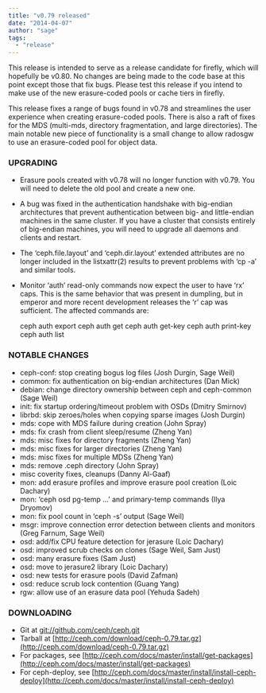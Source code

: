 ```yaml
---
title: "v0.79 released"
date: "2014-04-07"
author: "sage"
tags:
  - "release"
---
```


This release is intended to serve as a release candidate for firefly, which will hopefully be v0.80. No changes are being made to the code base at this point except those that fix bugs. Please test this release if you intend to make use of the new erasure-coded pools or cache tiers in firefly.

This release fixes a range of bugs found in v0.78 and streamlines the user experience when creating erasure-coded pools. There is also a raft of fixes for the MDS (multi-mds, directory fragmentation, and large directories). The main notable new piece of functionality is a small change to allow radosgw to use an erasure-coded pool for object data.

### UPGRADING

- Erasure pools created with v0.78 will no longer function with v0.79. You will need to delete the old pool and create a new one.
- A bug was fixed in the authentication handshake with big-endian architectures that prevent authentication between big- and little-endian machines in the same cluster. If you have a cluster that consists entirely of big-endian machines, you will need to upgrade all daemons and clients and restart.
- The ‘ceph.file.layout’ and ‘ceph.dir.layout’ extended attributes are no longer included in the listxattr(2) results to prevent problems with ‘cp -a’ and similar tools.
- Monitor ‘auth’ read-only commands now expect the user to have ‘rx’ caps. This is the same behavior that was present in dumpling, but in emperor and more recent development releases the ‘r’ cap was sufficient. The affected commands are:
    
    ceph auth export
    ceph auth get
    ceph auth get-key
    ceph auth print-key
    ceph auth list
    

### NOTABLE CHANGES

- ceph-conf: stop creating bogus log files (Josh Durgin, Sage Weil)
- common: fix authentication on big-endian architectures (Dan Mick)
- debian: change directory ownership between ceph and ceph-common (Sage Weil)
- init: fix startup ordering/timeout problem with OSDs (Dmitry Smirnov)
- librbd: skip zeroes/holes when copying sparse images (Josh Durgin)
- mds: cope with MDS failure during creation (John Spray)
- mds: fix crash from client sleep/resume (Zheng Yan)
- mds: misc fixes for directory fragments (Zheng Yan)
- mds: misc fixes for larger directories (Zheng Yan)
- mds: misc fixes for multiple MDSs (Zheng Yan)
- mds: remove .ceph directory (John Spray)
- misc coverity fixes, cleanups (Danny Al-Gaaf)
- mon: add erasure profiles and improve erasure pool creation (Loic Dachary)
- mon: ‘ceph osd pg-temp ...’ and primary-temp commands (Ilya Dryomov)
- mon: fix pool count in ‘ceph -s’ output (Sage Weil)
- msgr: improve connection error detection between clients and monitors (Greg Farnum, Sage Weil)
- osd: add/fix CPU feature detection for jerasure (Loic Dachary)
- osd: improved scrub checks on clones (Sage Weil, Sam Just)
- osd: many erasure fixes (Sam Just)
- osd: move to jerasure2 library (Loic Dachary)
- osd: new tests for erasure pools (David Zafman)
- osd: reduce scrub lock contention (Guang Yang)
- rgw: allow use of an erasure data pool (Yehuda Sadeh)

### DOWNLOADING

- Git at [git://github.com/ceph/ceph.git](http://github.com/ceph/ceph)
- Tarball at [http://ceph.com/download/ceph-0.79.tar.gz](http://ceph.com/download/ceph-0.79.tar.gz)
- For packages, see [http://ceph.com/docs/master/install/get-packages](http://ceph.com/docs/master/install/get-packages)
- For ceph-deploy, see [http://ceph.com/docs/master/install/install-ceph-deploy](http://ceph.com/docs/master/install/install-ceph-deploy)
